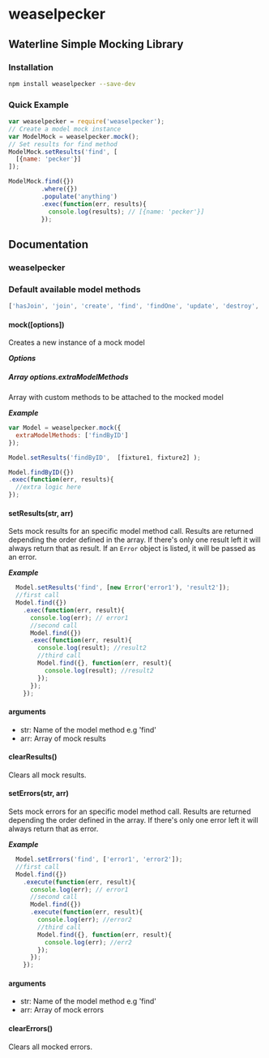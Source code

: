 # weaselpecker
## Waterline Simple Mocking Library

### Installation

```bash
npm install weaselpecker --save-dev
```

### Quick Example
```javascript
var weaselpecker = require('weaselpecker');
// Create a model mock instance
var ModelMock = weaselpecker.mock();
// Set results for find method
ModelMock.setResults('find', [
  [{name: 'pecker'}]
]);

ModelMock.find({})
         .where({})
         .populate('anything')
         .exec(function(err, results){
           console.log(results); // [{name: 'pecker'}]
         });
```
## Documentation

### weaselpecker

### Default available model methods
```javascript
['hasJoin', 'join', 'create', 'find', 'findOne', 'update', 'destroy', 'count']
```
#### mock([options])
Creates a new instance of a mock model

***Options***
##### Array options.extraModelMethods
Array with custom methods to be attached to the mocked model

***Example***

``` javascript
var Model = weaselpecker.mock({
  extraModelMethods: ['findByID']
});

Model.setResults('findByID',  [fixture1, fixture2] );

Model.findByID({})
.exec(function(err, results){
  //extra logic here
});

```

#### setResults(str, arr)

Sets mock results for an specific model method call. Results are returned depending the order defined in the array. If there's only one result left it will always return that as result.  If an `Error` object is listed, it will be passed as an error.

***Example***
```javascript
  Model.setResults('find', [new Error('error1'), 'result2']);
  //first call
  Model.find({})
    .exec(function(err, result){
      console.log(err); // error1
      //second call
      Model.find({})
      .exec(function(err, result){
        console.log(result); //result2
        //third call
        Model.find({}, function(err, result){
          console.log(result); //result2
        });
      });
    });
```

#### arguments
  * str: Name of the model method e.g 'find'
  * arr: Array of mock results

#### clearResults()

Clears all mock results.

#### setErrors(str, arr)

Sets mock errors for an specific model method call. Results are returned depending the order defined in the array. If there's only one error left it will always return that as error.

***Example***
```javascript
  Model.setErrors('find', ['error1', 'error2']);
  //first call
  Model.find({})
    .execute(function(err, result){
      console.log(err); // error1
      //second call
      Model.find({})
      .execute(function(err, result){
        console.log(err); //error2
        //third call
        Model.find({}, function(err, result){
          console.log(err); //err2
        });
      });
    });
```

#### arguments
  * str: Name of the model method e.g 'find'
  * arr: Array of mock errors

#### clearErrors()

Clears all mocked errors.
